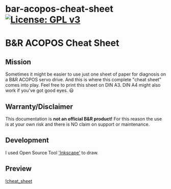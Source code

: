 # bar-acopos-cheat-sheet [![License: GPL v3](https://img.shields.io/badge/License-GPL%20v3-blue.svg)](https://www.gnu.org/licenses/gpl-3.0)
# B&amp;R ACOPOS Cheat Sheet

## Mission
Sometimes it might be easier to use just one sheet of paper for diagnosis on a B&amp;R ACOPOS servo drive.
And this is where this complete "cheat sheet" comes into play.
Feel free to print this sheet on DIN A3. DIN A4 might also work if you've got good eyes. :smiley:

## Warranty/Disclaimer
This documentation is **not an official B&amp;R product!**
For this reason the use is at your own risk and there is NO claim on support or maintenance.

## Development
I used Open Source Tool ['Inkscape'](https://inkscape.org/en/) to draw.

## Preview

[!cheat_sheet](https://github.com/hilch/bar-acopos-cheat-sheet/blob/master/inkscape/ACOPOS_CTRL.svg)






